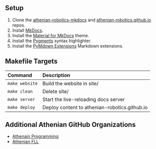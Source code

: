 ## Setup
1. Clone the [athenian-robotics-mkdocs](https://github.com/athenian-robotics/athenian-robotics-mkdocs) and [athenian-robotics.github.io](https://github.com/athenian-robotics/athenian-robotics.github.io) repos.
2. Install [MkDocs](https://www.mkdocs.org).
3. Install the [Material for MkDocs](https://squidfunk.github.io/mkdocs-material/) theme.
4. Install the [Pygments](http://pygments.org/) syntax highlighter.
5. Install the [PyMdown Extensions](https://facelessuser.github.io/pymdown-extensions/) Markdown extensions.


## Makefile Targets
| Command               | Description                                   |
|:----------------------|:----------------------------------------------|
| `make website`        | Build the website in site/                    |
| `make clean`          | Delete site/                                  |
| `make server`         | Start the live-reloading docs server          |
| `make deploy`         | Deploy content to athenian-robotics.github.io |

## Additional Athenian GitHub Organizations  
* [Athenain Programming](https://github.com/athenian-programming)
* [Athenian FLL](http://athenian-fll.org)

